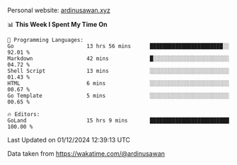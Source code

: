 Personal website: [ardinusawan.xyz](https://ardinusawan.xyz)

<!--START_SECTION:waka-->
📊 **This Week I Spent My Time On** 

```text
💬 Programming Languages: 
Go                       13 hrs 56 mins      ███████████████████████░░   92.01 % 
Markdown                 42 mins             █░░░░░░░░░░░░░░░░░░░░░░░░   04.72 % 
Shell Script             13 mins             ░░░░░░░░░░░░░░░░░░░░░░░░░   01.43 % 
HTML                     6 mins              ░░░░░░░░░░░░░░░░░░░░░░░░░   00.67 % 
Go Template              5 mins              ░░░░░░░░░░░░░░░░░░░░░░░░░   00.65 % 

🔥 Editors: 
GoLand                   15 hrs 9 mins       █████████████████████████   100.00 % 
```


 Last Updated on 01/12/2024 12:39:13 UTC
<!--END_SECTION:waka-->
Data taken from https://wakatime.com/@ardinusawan
